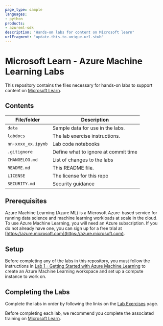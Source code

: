 ```yaml
---
page_type: sample
languages:
- python
products:
- azureml-sdk
description: "Hands-on labs for content on Microsoft learn"
urlFragment: "update-this-to-unique-url-stub"
---
```


# Microsoft Learn - Azure Machine Learning Labs

<!-- 
Guidelines on README format: https://review.docs.microsoft.com/help/onboard/admin/samples/concepts/readme-template?branch=master

Guidance on onboarding samples to docs.microsoft.com/samples: https://review.docs.microsoft.com/help/onboard/admin/samples/process/onboarding?branch=master

Taxonomies for products and languages: https://review.docs.microsoft.com/new-hope/information-architecture/metadata/taxonomies?branch=master
-->

This repository contains the files necessary for hands-on labs to support content on [Microsoft Learn](https://azure.com/learn).

## Contents

| File/folder       | Description                                |
|-------------------|--------------------------------------------|
| `data`            | Sample data for use in the labs.           |
| `labdocs`         | The lab exercise instructions.             |
| `nn-xxxx_xx.ipynb`| Lab code notebooks                         |
| `.gitignore`      | Define what to ignore at commit time       |
| `CHANGELOG.md`    | List of changes to the labs                |
| `README.md`       | This README file.                          |
| `LICENSE`         | The license for this repo                  |
| `SECURITY.md`     | Security guidance                          |

## Prerequisites

Azure Machine Learning (Azure ML) is a Microsoft Azure-based service for running data science and machine learning workloads at scale in the cloud. To use Azure Machine Learning, you will need an Azure subscription. If you do not already have one, you can sign up for a free trial at [https://azure.microsoft.com](https://azure.microsoft.com).

## Setup

Before completing any of the labs in this repository, you must follow the instructions in [Lab 1 - Getting Started with Azure Machine Learning](./labdocs/Lab01.md) to create an Azure Machine Learning workspace and set up a compute instance to work on.

## Completing the Labs

Complete the labs in order by following the links on the [Lab Exercises](./labdocs/README.md) page.

Before completing each lab, we recommend you complete the associated training on [Microsoft Learn](https://azure.com/learn).
